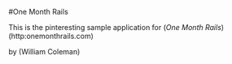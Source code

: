 #One Month Rails

This is the pinteresting sample application for 
(*One Month Rails*) (http:onemonthrails.com)

by (William Coleman)
